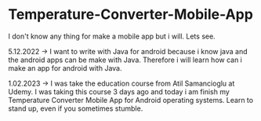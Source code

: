 # Temperature-Converter-Mobile-App
I don't know any thing for make a mobile app but i will. Lets see.

5.12.2022 ->  I want to write with Java for android because i know java and the android apps can be make with Java. Therefore i will learn how can i make an app for android with Java.

1.02.2023 -> I was take the education course from Atil Samancioglu at Udemy. I was taking this course 3 days ago and today i am finish my Temperature Converter Mobile App for Android operating systems. Learn to stand up, even if you sometimes stumble.
